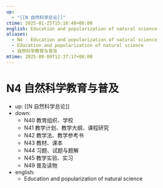 ```yaml
---
up:
  - "[[N 自然科学总论]]"
ctime: 2025-01-25T15:16:48+08:00
english: Education and popularization of natural science
aliases:
  - N4 - Education and popularization of natural science
  - Education and popularization of natural science
  - 自然科学教育与普及
mtime: 2025-09-09T12:37:17+08:00
---
```


# N4 自然科学教育与普及

- up: [[N 自然科学总论]]
- down:
	- N40 教育组织、学校
	- N41 教学计划、教学大纲、课程研究
	- N42 教学法、教学参考书
	- N43 教材、课本
	- N44 习题、试题与题解
	- N45 教学实验、实习
	- N49 普及读物
- english:
	- Education and popularization of natural science
